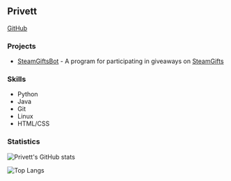 ## Privett

[GitHub](https://github.com/Privett)

### Projects
- [SteamGiftsBot](https://github.com/Privett/steamgifts-bot) - A program for participating in giveaways on [SteamGifts](https://www.steamgifts.com/)

### Skills
- Python
- Java
- Git
- Linux
- HTML/CSS

### Statistics
![Privett's GitHub stats](https://github-readme-stats.vercel.app/api?username=Privett&show_icons=true&hide_border=true)

![Top Langs](https://github-readme-stats.vercel.app/api/top-langs/?username=Privett&layout=compact&hide_border=true&hide_title=true)
